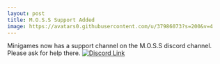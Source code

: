 ```yaml
---
layout: post
title: M.O.S.S Support Added
image: https://avatars0.githubusercontent.com/u/37986073?s=200&v=4
---
```


Minigames now has a support channel on the M.O.S.S discord channel.  Please ask for help there.
[![Discord Link](https://discordapp.com/assets/192cb9459cbc0f9e73e2591b700f1857.svg)](https://discord.gg/zuXvGjv)